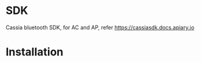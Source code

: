 # SDK
Cassia bluetooth SDK, for AC and AP, refer https://cassiasdk.docs.apiary.io

# Installation
``` npm i https://github.com/CassiaNetworks/node-cassia-sdk.git --save

